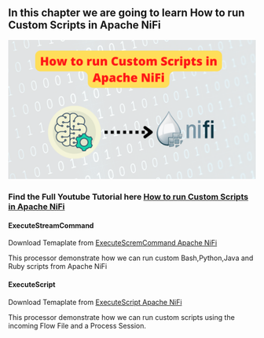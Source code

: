 ## In this chapter we are going to learn How to run Custom Scripts in Apache NiFi

![Run Custom Scripts](https://github.com/InsightByte/ApacheNifi/blob/main/Custom-Scripts/assets/Custom_scripts.png)


### Find the Full Youtube Tutorial here [How to run Custom Scripts in Apache NiFi](https://youtu.be/bn08IL_UHsQ)





#### ExecuteStreamCommand

Download Temaplate from [ExecuteScremCommand Apache NiFi](https://github.com/InsightByte/ApacheNifi/blob/main/Custom-Scripts/templates/executeSteam.xml)

This processor demonstrate how we can run custom Bash,Python,Java and Ruby scripts from Apache NiFi


#### ExecuteScript

Download Temaplate from [ExecuteScript Apache NiFi](https://github.com/InsightByte/ApacheNifi/blob/main/Custom-Scripts/templates/executeScript.xml)

This processor demonstrate how we can run custom scripts using the incoming Flow File and a Process Session.





